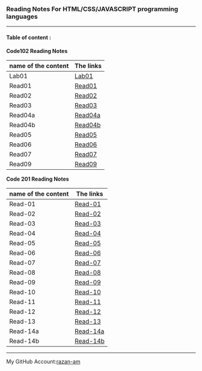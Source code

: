 ### **Reading Notes For HTML/CSS/JAVASCRIPT programming languages**
----------------------------------------------------------

#### **Table of content :**


**Code102 Reading Notes**

| name of the content |                The links      |
| ------------------- |-------------------------------|
|Lab01        |[Lab01](https://razan-am.github.io/reading-notes/Code102/Lab01)|
|Read01       |[Read01](https://razan-am.github.io/reading-notes/Code102/Read:%2001%20-%20Learning%20Markdown)|
|Read02       |[Read02](https://razan-am.github.io/reading-notes/Code102/Read:%2002)|
|Read03       |[Read03](https://razan-am.github.io/reading-notes/Code102/Read:%2003)|
|Read04a      |[Read04a](https://razan-am.github.io/reading-notes/Code102/Read:%2004a)|
|Read04b      |[Read04b](https://razan-am.github.io/reading-notes/Code102/Read:%2004b)|
|Read05       |[Read05](https://razan-am.github.io/reading-notes/Code102/Read:%2005)|
|Read06       |[Read06](https://razan-am.github.io/reading-notes/Code102/Read:%2006)|
|Read07       |[Read07](https://razan-am.github.io/reading-notes/Code102/Read:%2007)|
|Read09       |[Read09](https://razan-am.github.io/reading-notes/Code102/Read:%2009)|


**Code  201 Reading Notes** 

| name of the content |                The links      |
| ------------------- |-------------------------------|     
|Read-01              |[Read-01](https://razan-am.github.io/reading-notes/Code201/Read-01)|
|Read-02              |[Read-02]()                   |
|Read-03              |[Read-03]()                   |
|Read-04              |[Read-04]()                   |
|Read-05              |[Read-05]()                   |
|Read-06              |[Read-06]()                   |
|Read-07              |[Read-07]()                   |
|Read-08              |[Read-08]()                   |
|Read-09              |[Read-09]()                   |
|Read-10              |[Read-10]()                   |
|Read-11              |[Read-11]()                   |
|Read-12              |[Read-12]()                   |
|Read-13              |[Read-13]()                   |
|Read-14a             |[Read-14a]()                  |
|Read-14b             |[Read-14b]()                  |






------------------------------------------------------------------------------------------------------------------------

My GitHub Account:[razan-am](https://github.com/Razan-am/reading-notes)